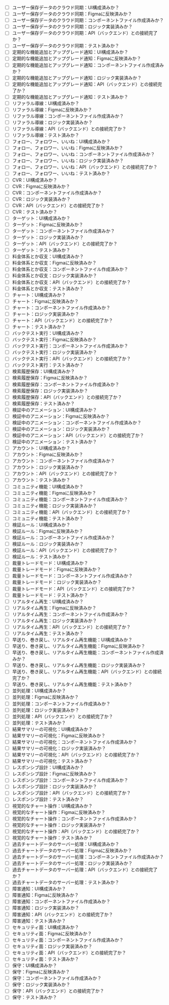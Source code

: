 - [ ] ユーザー保存データのクラウド同期：UI構成済みか？
- [ ] ユーザー保存データのクラウド同期：Figmaに反映済みか？
- [ ] ユーザー保存データのクラウド同期：コンポーネントファイル作成済みか？
- [ ] ユーザー保存データのクラウド同期：ロジック実装済みか？
- [ ] ユーザー保存データのクラウド同期：API（バックエンド）との接続完了か？
- [ ] ユーザー保存データのクラウド同期：テスト済みか？
- [ ] 定期的な機能追加とアップグレード通知：UI構成済みか？
- [ ] 定期的な機能追加とアップグレード通知：Figmaに反映済みか？
- [ ] 定期的な機能追加とアップグレード通知：コンポーネントファイル作成済みか？
- [ ] 定期的な機能追加とアップグレード通知：ロジック実装済みか？
- [ ] 定期的な機能追加とアップグレード通知：API（バックエンド）との接続完了か？
- [ ] 定期的な機能追加とアップグレード通知：テスト済みか？
- [ ] リファラル導線：UI構成済みか？
- [ ] リファラル導線：Figmaに反映済みか？
- [ ] リファラル導線：コンポーネントファイル作成済みか？
- [ ] リファラル導線：ロジック実装済みか？
- [ ] リファラル導線：API（バックエンド）との接続完了か？
- [ ] リファラル導線：テスト済みか？
- [ ] フォロー、フォロワー、いいね：UI構成済みか？
- [ ] フォロー、フォロワー、いいね：Figmaに反映済みか？
- [ ] フォロー、フォロワー、いいね：コンポーネントファイル作成済みか？
- [ ] フォロー、フォロワー、いいね：ロジック実装済みか？
- [ ] フォロー、フォロワー、いいね：API（バックエンド）との接続完了か？
- [ ] フォロー、フォロワー、いいね：テスト済みか？
- [ ] CVR：UI構成済みか？
- [ ] CVR：Figmaに反映済みか？
- [ ] CVR：コンポーネントファイル作成済みか？
- [ ] CVR：ロジック実装済みか？
- [ ] CVR：API（バックエンド）との接続完了か？
- [ ] CVR：テスト済みか？
- [ ] ターゲット：UI構成済みか？
- [ ] ターゲット：Figmaに反映済みか？
- [ ] ターゲット：コンポーネントファイル作成済みか？
- [ ] ターゲット：ロジック実装済みか？
- [ ] ターゲット：API（バックエンド）との接続完了か？
- [ ] ターゲット：テスト済みか？
- [ ] 料金体系とか収支：UI構成済みか？
- [ ] 料金体系とか収支：Figmaに反映済みか？
- [ ] 料金体系とか収支：コンポーネントファイル作成済みか？
- [ ] 料金体系とか収支：ロジック実装済みか？
- [ ] 料金体系とか収支：API（バックエンド）との接続完了か？
- [ ] 料金体系とか収支：テスト済みか？
- [ ] チャート：UI構成済みか？
- [ ] チャート：Figmaに反映済みか？
- [ ] チャート：コンポーネントファイル作成済みか？
- [ ] チャート：ロジック実装済みか？
- [ ] チャート：API（バックエンド）との接続完了か？
- [ ] チャート：テスト済みか？
- [ ] バックテスト実行：UI構成済みか？
- [ ] バックテスト実行：Figmaに反映済みか？
- [ ] バックテスト実行：コンポーネントファイル作成済みか？
- [ ] バックテスト実行：ロジック実装済みか？
- [ ] バックテスト実行：API（バックエンド）との接続完了か？
- [ ] バックテスト実行：テスト済みか？
- [ ] 検索履歴保存：UI構成済みか？
- [ ] 検索履歴保存：Figmaに反映済みか？
- [ ] 検索履歴保存：コンポーネントファイル作成済みか？
- [ ] 検索履歴保存：ロジック実装済みか？
- [ ] 検索履歴保存：API（バックエンド）との接続完了か？
- [ ] 検索履歴保存：テスト済みか？
- [ ] 検証中のアニメーション：UI構成済みか？
- [ ] 検証中のアニメーション：Figmaに反映済みか？
- [ ] 検証中のアニメーション：コンポーネントファイル作成済みか？
- [ ] 検証中のアニメーション：ロジック実装済みか？
- [ ] 検証中のアニメーション：API（バックエンド）との接続完了か？
- [ ] 検証中のアニメーション：テスト済みか？
- [ ] アカウント：UI構成済みか？
- [ ] アカウント：Figmaに反映済みか？
- [ ] アカウント：コンポーネントファイル作成済みか？
- [ ] アカウント：ロジック実装済みか？
- [ ] アカウント：API（バックエンド）との接続完了か？
- [ ] アカウント：テスト済みか？
- [ ] コミュニティ機能：UI構成済みか？
- [ ] コミュニティ機能：Figmaに反映済みか？
- [ ] コミュニティ機能：コンポーネントファイル作成済みか？
- [ ] コミュニティ機能：ロジック実装済みか？
- [ ] コミュニティ機能：API（バックエンド）との接続完了か？
- [ ] コミュニティ機能：テスト済みか？
- [ ] 検証ルール：UI構成済みか？
- [ ] 検証ルール：Figmaに反映済みか？
- [ ] 検証ルール：コンポーネントファイル作成済みか？
- [ ] 検証ルール：ロジック実装済みか？
- [ ] 検証ルール：API（バックエンド）との接続完了か？
- [ ] 検証ルール：テスト済みか？
- [ ] 裁量トレードモード：UI構成済みか？
- [ ] 裁量トレードモード：Figmaに反映済みか？
- [ ] 裁量トレードモード：コンポーネントファイル作成済みか？
- [ ] 裁量トレードモード：ロジック実装済みか？
- [ ] 裁量トレードモード：API（バックエンド）との接続完了か？
- [ ] 裁量トレードモード：テスト済みか？
- [ ] リアルタイム再生：UI構成済みか？
- [ ] リアルタイム再生：Figmaに反映済みか？
- [ ] リアルタイム再生：コンポーネントファイル作成済みか？
- [ ] リアルタイム再生：ロジック実装済みか？
- [ ] リアルタイム再生：API（バックエンド）との接続完了か？
- [ ] リアルタイム再生：テスト済みか？
- [ ] 早送り、巻き戻し、リアルタイム再生機能：UI構成済みか？
- [ ] 早送り、巻き戻し、リアルタイム再生機能：Figmaに反映済みか？
- [ ] 早送り、巻き戻し、リアルタイム再生機能：コンポーネントファイル作成済みか？
- [ ] 早送り、巻き戻し、リアルタイム再生機能：ロジック実装済みか？
- [ ] 早送り、巻き戻し、リアルタイム再生機能：API（バックエンド）との接続完了か？
- [ ] 早送り、巻き戻し、リアルタイム再生機能：テスト済みか？
- [ ] 並列処理：UI構成済みか？
- [ ] 並列処理：Figmaに反映済みか？
- [ ] 並列処理：コンポーネントファイル作成済みか？
- [ ] 並列処理：ロジック実装済みか？
- [ ] 並列処理：API（バックエンド）との接続完了か？
- [ ] 並列処理：テスト済みか？
- [ ] 結果サマリーの可視化：UI構成済みか？
- [ ] 結果サマリーの可視化：Figmaに反映済みか？
- [ ] 結果サマリーの可視化：コンポーネントファイル作成済みか？
- [ ] 結果サマリーの可視化：ロジック実装済みか？
- [ ] 結果サマリーの可視化：API（バックエンド）との接続完了か？
- [ ] 結果サマリーの可視化：テスト済みか？
- [ ] レスポンシブ設計：UI構成済みか？
- [ ] レスポンシブ設計：Figmaに反映済みか？
- [ ] レスポンシブ設計：コンポーネントファイル作成済みか？
- [ ] レスポンシブ設計：ロジック実装済みか？
- [ ] レスポンシブ設計：API（バックエンド）との接続完了か？
- [ ] レスポンシブ設計：テスト済みか？
- [ ] 視覚的なチャート操作：UI構成済みか？
- [ ] 視覚的なチャート操作：Figmaに反映済みか？
- [ ] 視覚的なチャート操作：コンポーネントファイル作成済みか？
- [ ] 視覚的なチャート操作：ロジック実装済みか？
- [ ] 視覚的なチャート操作：API（バックエンド）との接続完了か？
- [ ] 視覚的なチャート操作：テスト済みか？
- [ ] 過去チャートデータのサーバー処理：UI構成済みか？
- [ ] 過去チャートデータのサーバー処理：Figmaに反映済みか？
- [ ] 過去チャートデータのサーバー処理：コンポーネントファイル作成済みか？
- [ ] 過去チャートデータのサーバー処理：ロジック実装済みか？
- [ ] 過去チャートデータのサーバー処理：API（バックエンド）との接続完了か？
- [ ] 過去チャートデータのサーバー処理：テスト済みか？
- [ ] 障害通知：UI構成済みか？
- [ ] 障害通知：Figmaに反映済みか？
- [ ] 障害通知：コンポーネントファイル作成済みか？
- [ ] 障害通知：ロジック実装済みか？
- [ ] 障害通知：API（バックエンド）との接続完了か？
- [ ] 障害通知：テスト済みか？
- [ ] セキュリティ面：UI構成済みか？
- [ ] セキュリティ面：Figmaに反映済みか？
- [ ] セキュリティ面：コンポーネントファイル作成済みか？
- [ ] セキュリティ面：ロジック実装済みか？
- [ ] セキュリティ面：API（バックエンド）との接続完了か？
- [ ] セキュリティ面：テスト済みか？
- [ ] 保守：UI構成済みか？
- [ ] 保守：Figmaに反映済みか？
- [ ] 保守：コンポーネントファイル作成済みか？
- [ ] 保守：ロジック実装済みか？
- [ ] 保守：API（バックエンド）との接続完了か？
- [ ] 保守：テスト済みか？